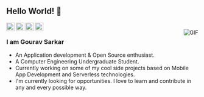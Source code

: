 ## Hello World! 👋

<a href="https://twitter.com/GouravS52630387">
  <img align="left" alt="Gourav's Twitter" width="22px" src="https://cdn.jsdelivr.net/npm/simple-icons@v3/icons/twitter.svg" />
</a>
<a href="https://www.linkedin.com/in/gourav-sarkar-439026191//">
  <img align="left" alt="Gourav's Linkdein" width="22px" src="https://cdn.jsdelivr.net/npm/simple-icons@v3/icons/linkedin.svg" />
</a>
<a href="https://github.com/Gourav2000">
  <img align="left" alt="Gourav's Github" width="22px" src="https://cdn.jsdelivr.net/npm/simple-icons@v3/icons/github.svg" />
</a>
<a href="https://www.hackerrank.com/sarkargourav000">
  <img align="left" alt="Ajay's Hackerrank" width="22px" src="https://cdn.jsdelivr.net/npm/simple-icons@v3/icons/hackerrank.svg" />
</a>
<br />
<img align="right" alt="GIF" src="https://media2.giphy.com/media/6heBQSjt2IoA8/giphy.gif?cid=ecf05e472f30c733da45797cd3588b4ae0905053fefb7e54&rid=giphy.gif" />

### I am Gourav Sarkar
- An Application development & Open Source enthusiast.
- A Computer Engineering Undergraduate Student. 
- Currently working on some of my cool side projects based on Mobile App Development and Serverless technologies.
- I'm currently looking for opportunities. I love to learn and contribute in any and every possible way.
